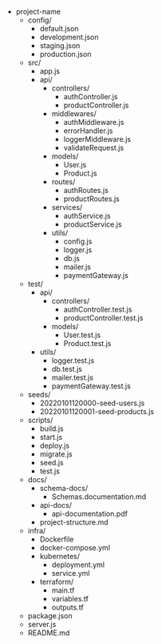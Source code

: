 - project-name
  - config/
    - default.json
    - development.json
    - staging.json
    - production.json
  - src/
    - app.js
    - api/
      - controllers/
        - authController.js
        - productController.js
      - middlewares/
        - authMiddleware.js
        - errorHandler.js
        - loggerMiddleware.js
        - validateRequest.js
      - models/
        - User.js
        - Product.js
      - routes/
        - authRoutes.js
        - productRoutes.js
      - services/
        - authService.js
        - productService.js
      - utils/
        - config.js
        - logger.js
        - db.js
        - mailer.js
        - paymentGateway.js
  - test/
    - api/
      - controllers/
        - authController.test.js
        - productController.test.js
      - models/
        - User.test.js
        - Product.test.js
    - utils/
      - logger.test.js
      - db.test.js
      - mailer.test.js
      - paymentGateway.test.js
  - seeds/
    - 20220101120000-seed-users.js
    - 20220101120001-seed-products.js
  - scripts/
    - build.js
    - start.js
    - deploy.js
    - migrate.js
    - seed.js
    - test.js
  - docs/
    - schema-docs/
      - Schemas.documentation.md
    - api-docs/
      - api-documentation.pdf
    - project-structure.md
  - infra/
    - Dockerfile
    - docker-compose.yml
    - kubernetes/
      - deployment.yml
      - service.yml
    - terraform/
      - main.tf
      - variables.tf
      - outputs.tf
  - package.json
  - server.js
  - README.md
